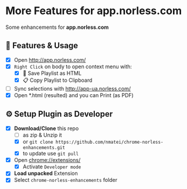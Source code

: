# More Features for app.norless.com

Some enhancements for **app.norless.com**

## 💠 Features & Usage

- [x] Open http://app.norless.com/
- [x] `Right Click` on body to open context menu with:
  - [x] 📩 Save Playlist as HTML
  - [x] 📋 Copy Playlist to Clipboard
- [ ] Sync selections with http://app-ua.norless.com/
- [x] Open *.html (resulted) and you can Print (as PDF)

## ⚙ Setup Plugin as Developer

- [x] **Download/Clone** this repo
    - [ ] as zip & Unzip it
    - [x] or `git clone https://github.com/nmatei/chrome-norless-enhancements.git`
    - [x] to update use `git pull`
- [x] Open [chrome://extensions/](chrome://extensions/)
    - [x] Activate `Developer mode`
- [x] **Load unpacked** Extension
- [x] Select `chrome-norless-enhancements` folder
